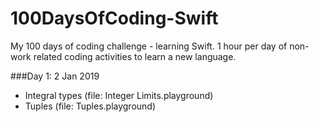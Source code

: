 # 100DaysOfCoding-Swift
My 100 days of coding challenge - learning Swift.
1 hour per day of non-work related coding activities to learn a new language.

###Day 1: 2 Jan 2019
- Integral types (file: Integer Limits.playground)
- Tuples (file: Tuples.playground)



